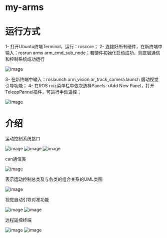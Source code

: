 # my-arms
# 运行方式
1-	打开Ubuntu终端Terminal，运行：roscore；
2-	连接好所有硬件，在新终端中输入：rosrun arms arm_cmd_sub_node；若硬件初始化启动成功，则底层通信和控制系统成功运行

![image](https://user-images.githubusercontent.com/80371110/121506071-fa749380-ca15-11eb-9981-fcbd6b3bf8d5.png)

3-	在新终端中输入：roslaunch arm_vision ar_track_camera.launch 启动视觉引导功能；
4-	在ROS rviz菜单栏中依次选择Panels->Add New Panel，打开TeleopPannel插件，可进行手动遥控；

 ![image](https://user-images.githubusercontent.com/80371110/121506025-f21c5880-ca15-11eb-97ce-b04ea18da9b4.png)
 
 # 介绍
 
运动控制系统接口

![image](https://user-images.githubusercontent.com/80371110/121506266-255ee780-ca16-11eb-92fd-d35bfb647b5b.png)
![image](https://user-images.githubusercontent.com/80371110/121506282-2859d800-ca16-11eb-934b-6b747f5e6242.png)
![image](https://user-images.githubusercontent.com/80371110/121506291-2b54c880-ca16-11eb-8111-3007f9f78711.png)

can通信类

![image](https://user-images.githubusercontent.com/80371110/121506339-33ad0380-ca16-11eb-98a5-aefafbcb1697.png)

表示运动控制总类及与各类的组合关系的UML类图

![image](https://user-images.githubusercontent.com/80371110/121506433-46273d00-ca16-11eb-8fef-27c53bda3334.png)

视觉自动引导对准功能

![image](https://user-images.githubusercontent.com/80371110/121506486-56d7b300-ca16-11eb-9b55-ae503a2d2871.png)
![image](https://user-images.githubusercontent.com/80371110/121506500-59d2a380-ca16-11eb-9dec-8f0758785738.png)

远程遥控终端

![image](https://user-images.githubusercontent.com/80371110/121506560-6820bf80-ca16-11eb-963c-c4647a7b05d9.png)
![image](https://user-images.githubusercontent.com/80371110/121506576-6c4cdd00-ca16-11eb-9018-bdeb3bc66f33.png)

